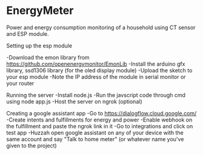 # EnergyMeter
Power and energy consumption monitoring of a household using CT sensor and ESP module.

Setting up the esp module

  -Download the emon library from https://github.com/openenergymonitor/EmonLib
  -Install the arduino gfx library, ssd1306 library (for the oled display module)
  -Upload the sketch to your esp module
  -Note the IP address of the module in serial monitor or your router
  
Running the server
  -Install node.js
  -Run the javscript code through cmd using node app.js
  -Host the server on ngrok (optional)

Creating a google assistant app
  -Go to https://dialogflow.cloud.google.com/
  -Create intents and fulfillments for energy and power
  -Enable webhook on the fulfillment and paste the ngrok link in it
  -Go to integrations and click on test app
  -Huzzah open google assistant on any of your device with the same account and say "Talk to home meter" (or whatever name you've given to the project)
